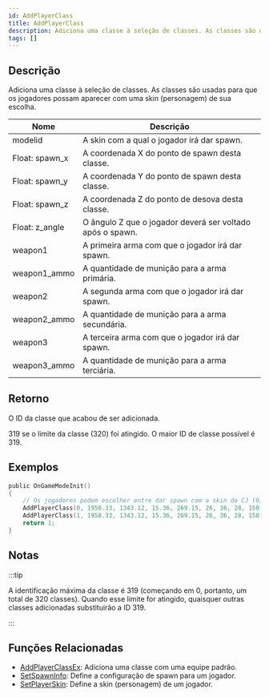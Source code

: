 ```yaml
---
id: AddPlayerClass
title: AddPlayerClass
description: Adiciona uma classe à seleção de classes. As classes são usadas para que os jogadores possam aparecer com uma skin (personagem) de sua escolha.
tags: []
---
```


## Descrição

Adiciona uma classe à seleção de classes. As classes são usadas para que os jogadores possam aparecer com uma skin (personagem) de sua escolha.

| Nome              | Descrição                                                 |
| ----------------- | --------------------------------------------------------- |
| modelid           | A skin com a qual o jogador irá dar spawn.                |
| Float: spawn_x    | A coordenada X do ponto de spawn desta classe.            |
| Float: spawn_y    | A coordenada Y do ponto de spawn desta classe.            |
| Float: spawn_z    | A coordenada Z do ponto de desova desta classe.           |
| Float: z_angle    | O ângulo Z que o jogador deverá ser voltado após o spawn. |
| weapon1           | A primeira arma com que o jogador irá dar spawn.          |
| weapon1_ammo      | A quantidade de munição para a arma primária.             |
| weapon2           | A segunda arma com que o jogador irá dar spawn.           |
| weapon2_ammo      | A quantidade de munição para a arma secundária.           |
| weapon3           | A terceira arma com que o jogador irá dar spawn.          |
| weapon3_ammo      | A quantidade de munição para a arma terciária.            |

## Retorno

O ID da classe que acabou de ser adicionada.

319 se o limite da classe (320) foi atingido. O maior ID de classe possível é 319.

## Exemplos

```c
public OnGameModeInit()
{
    // Os jogadores podem escolher entre dar spawn com a skin do CJ (0) ou a skin do The Truth (1).
    AddPlayerClass(0, 1958.33, 1343.12, 15.36, 269.15, 26, 36, 28, 150, 0, 0); // CJ
    AddPlayerClass(1, 1958.33, 1343.12, 15.36, 269.15, 26, 36, 28, 150, 0, 0); // The Truth
    return 1;
}
```

## Notas

:::tip

A identificação máxima da classe é 319 (começando em 0, portanto, um total de 320 classes). Quando esse limite for atingido, quaisquer outras classes adicionadas substituirão a ID 319.

:::

## Funções Relacionadas

- [AddPlayerClassEx](../functions/AddPlayerClassEx.md): Adiciona uma classe com uma equipe padrão.
- [SetSpawnInfo](../functions/SetSpawnInfo.md): Define a configuração de spawn para um jogador.
- [SetPlayerSkin](../functions/SetPlayerSkin.md): Define a skin (personagem) de um jogador.
